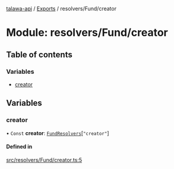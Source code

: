 [talawa-api](../README.md) / [Exports](../modules.md) / resolvers/Fund/creator

# Module: resolvers/Fund/creator

## Table of contents

### Variables

- [creator](resolvers_Fund_creator.md#creator)

## Variables

### creator

• `Const` **creator**: [`FundResolvers`](types_generatedGraphQLTypes.md#fundresolvers)[``"creator"``]

#### Defined in

[src/resolvers/Fund/creator.ts:5](https://github.com/PalisadoesFoundation/talawa-api/blob/65069df/src/resolvers/Fund/creator.ts#L5)

